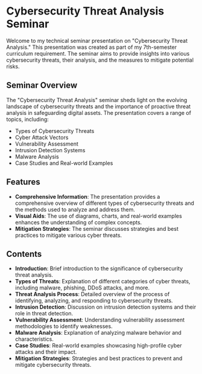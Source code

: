 # Cybersecurity Threat Analysis Seminar

Welcome to my technical seminar presentation on "Cybersecurity Threat Analysis." This presentation was created as part of my 7th-semester curriculum requirement. The seminar aims to provide insights into various cybersecurity threats, their analysis, and the measures to mitigate potential risks.

## Seminar Overview

The "Cybersecurity Threat Analysis" seminar sheds light on the evolving landscape of cybersecurity threats and the importance of proactive threat analysis in safeguarding digital assets. The presentation covers a range of topics, including:

- Types of Cybersecurity Threats
- Cyber Attack Vectors
- Vulnerability Assessment
- Intrusion Detection Systems
- Malware Analysis
- Case Studies and Real-world Examples

## Features

- **Comprehensive Information**: The presentation provides a comprehensive overview of different types of cybersecurity threats and the methods used to analyze and address them.
- **Visual Aids**: The use of diagrams, charts, and real-world examples enhances the understanding of complex concepts.
- **Mitigation Strategies**: The seminar discusses strategies and best practices to mitigate various cyber threats.

## Contents

- **Introduction**: Brief introduction to the significance of cybersecurity threat analysis.
- **Types of Threats**: Explanation of different categories of cyber threats, including malware, phishing, DDoS attacks, and more.
- **Threat Analysis Process**: Detailed overview of the process of identifying, analyzing, and responding to cybersecurity threats.
- **Intrusion Detection**: Discussion on intrusion detection systems and their role in threat detection.
- **Vulnerability Assessment**: Understanding vulnerability assessment methodologies to identify weaknesses.
- **Malware Analysis**: Explanation of analyzing malware behavior and characteristics.
- **Case Studies**: Real-world examples showcasing high-profile cyber attacks and their impact.
- **Mitigation Strategies**: Strategies and best practices to prevent and mitigate cybersecurity threats.
